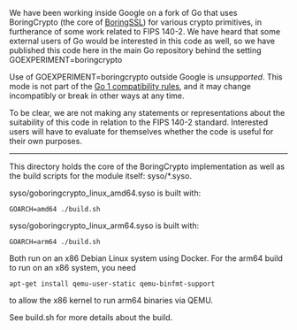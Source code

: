 We have been working inside Google on a fork of Go that uses
BoringCrypto (the core of [BoringSSL](https://boringssl.googlesource.com/boringssl/))
for various crypto primitives, in furtherance of some work related to FIPS 140-2.
We have heard that some external users of Go would be
interested in this code as well, so we have published this code
here in the main Go repository behind the setting GOEXPERIMENT=boringcrypto

Use of GOEXPERIMENT=boringcrypto outside Google is _unsupported_.
This mode is not part of the [Go 1 compatibility rules](https://go.dev/doc/go1compat),
and it may change incompatibly or break in other ways at any time.

To be clear, we are not making any statements or representations about
the suitability of this code in relation to the FIPS 140-2 standard.
Interested users will have to evaluate for themselves whether the code
is useful for their own purposes.

---

This directory holds the core of the BoringCrypto implementation
as well as the build scripts for the module itself: syso/*.syso.

syso/goboringcrypto_linux_amd64.syso is built with:

	GOARCH=amd64 ./build.sh

syso/goboringcrypto_linux_arm64.syso is built with:

	GOARCH=arm64 ./build.sh

Both run on an x86 Debian Linux system using Docker.
For the arm64 build to run on an x86 system, you need

	apt-get install qemu-user-static qemu-binfmt-support

to allow the x86 kernel to run arm64 binaries via QEMU.

See build.sh for more details about the build.


